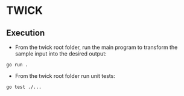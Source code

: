 # TWICK

## Execution

- From the twick root folder, run the main program to transform the sample input into the desired output:
```
go run .
```
- From the twick root folder run unit tests:
```
go test ./...
```
